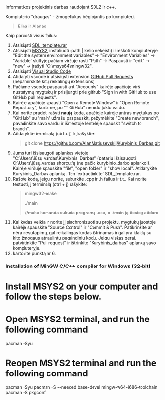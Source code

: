 Informatikos projektinis darbas naudojant SDL2 ir c++.

Kompiuterio "draugas" - žmogeliukas bėgiojantis po kompiuterį.

> Elina ir Alanas

Kaip paruošti visus failus:

1) Atsisiųsti [SDL_template.rar](https://mega.nz/file/C4s0gTba#i0FvQPJ17krVxF2zDfwVAS7QkJHXMqUdDVPUh6A5pIc)
2) Atsisiųsti [MSYS2](https://github.com/msys2/msys2-installer/releases/download/2024-01-13/msys2-x86_64-20240113.exe), instaliuoti (path | kelio nekeisti) ir ieškoti kompiuteryje "Edit the system environment variables" -> "Environment Variables" -> 'Variable' skiltyje pačiam viršuje rasti "Path" -> Paspausti ir "edit" -> "new" -> įrašyti "C:\msys64\mingw32".
3) Atsisiųsti [Visual Studio Code](https://code.visualstudio.com/)
4) Atidaryti vscode ir atsisiųsti extension [GitHub Pull Requests](https://marketplace.visualstudio.com/items?itemName=GitHub.vscode-pull-request-github) (nepamirškite kitų reikalingų extensions)
5) Pačiame vscode paspausti ant "Accounts" kairėje apačioje virš nustatymų mygtukų ir prisijungti prie github "Sign in with GitHub to use GitHub pull requests".
6) Kairėje apačioje spausti "Open a Remote Window" ir "Open Remote Repository", kuriame, po "* GitHub" nerodo jokio vardo.
7) Kai norite pradėti rašyti **naują** kodą, apačioje kairėje antras mygtukas po "GitHub" su 'main' užrašu paspauskit, pažymėkite "Create new branch", pavadinkite savo vardu ir išmestoje lentelėje spauskit "switch to branch".
8) Atidarykite terminalą (ctrl + j) ir įrašykite:
   > git clone https://github.com/AlanMatiusevskij/Kurybinis_Darbas.git
9) Jums turi išsisaugoti aplankas vietoje "C:\Users\jūsų_vardas\Kurybinis_Darbas" (patariu išsisaugoti C:\Users\jūsų_vardas shorcut'ą (ne pačio kurybinio_darbo aplanko!). Kairėje viršuje spauskite "file", "open folder" ir "show local".
   Atidarykite Kurybinis_Darbas aplanką. Ten 'extractinkite' SDL_template.rar.
10) Rašote kodą, jeigu norite, sukurkite .cpp ir .h failus ir t.t.. Kai norite testuoti, į terminalą (ctrl + j) rašykite:
    > mingw32-make
    > 
    > ./main
    >
    > //make komanda sukuria programą .exe, o ./main ją tiesiog atidaro
11) Kai kodas veikia ir norite jį sinchronizuoti su projektu, mygtukų juostoje kairėje spauskite "Source Control" ir "Commit & Push". Patikrinkite ar nėra nesutapimų, gal reikalingas kodas ištrinamas ir gal yra klaidų su kito žmogaus atnaujintu pagrindiniu kodu. Jeigu viskas gerai, patvirtinkite "Pull request" ir ištrinkite "Kurybinis_darbas" aplanką savo kompiuteryje.
12) kartokite punktą nr 6.



### Installation of MinGW C/C++ compiler for Windows (32-bit)

# Install MSYS2 on your computer and follow the steps below.

# Open MSYS2 terminal, and run the following command
pacman -Syu

# Reopen MSYS2 terminal and run the following command
pacman -Syu
pacman -S --needed base-devel mingw-w64-i686-toolchain
pacman -S pkgconf
